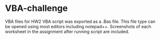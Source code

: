 # VBA-challenge
VBA files for HW2
VBA script was exported as a .Bas file. This file type can be opened using most editors including notepad++.
Screenshots of each worksheet in the assignment after running script are included.
